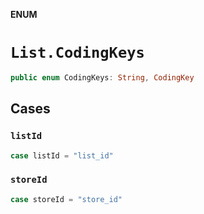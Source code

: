 **ENUM**

# `List.CodingKeys`

```swift
public enum CodingKeys: String, CodingKey
```

## Cases
### `listId`

```swift
case listId = "list_id"
```

### `storeId`

```swift
case storeId = "store_id"
```
